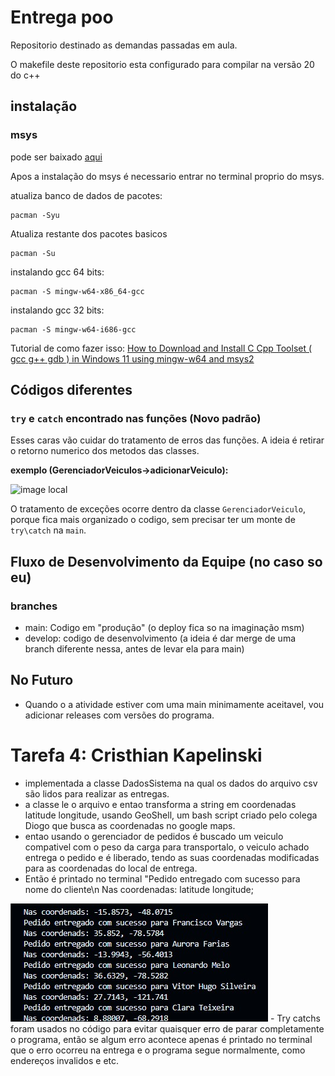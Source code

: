 # Entrega poo

Repositorio destinado as demandas passadas em aula.

O makefile deste repositorio esta configurado para compilar na versão 20 do c++

## instalação
### msys
pode ser baixado [aqui](https://www.msys2.org/docs/installer/)

Apos a instalação do msys é necessario entrar no terminal proprio do msys.

atualiza banco de dados de pacotes: 
```
pacman -Syu
```

Atualiza restante dos pacotes basicos
```
pacman -Su
```
instalando gcc 64 bits: 
```
pacman -S mingw-w64-x86_64-gcc
```
instalando gcc 32 bits: 
```
pacman -S mingw-w64-i686-gcc
```

Tutorial de como fazer isso: [How to Download and Install C Cpp Toolset ( gcc g++ gdb ) in Windows 11 using mingw-w64 and msys2](https://www.youtube.com/watch?v=0HD0pqVtsmw)

## Códigos diferentes

### `try` e `catch` encontrado nas funções __(Novo padrão)__

Esses caras vão cuidar do tratamento de erros das funções. A ideia é retirar o retorno numerico dos metodos das classes.

__exemplo (GerenciadorVeiculos->adicionarVeiculo):__

![image local](https://github.com/franciscokkkjjjk/entrega_poo/assets/105812422/12b30e4d-035d-441a-8392-9321e1268a11)


O tratamento de exceções ocorre dentro da classe `GerenciadorVeiculo`, porque fica mais organizado o codigo, sem precisar ter um monte de `try\catch` na `main`.

## Fluxo de Desenvolvimento da Equipe (no caso so eu)

### branches

+ main: Codigo em "produção" (o deploy fica so na imaginação msm)
+ develop: codigo de desenvolvimento (a ideia é dar merge de uma branch diferente nessa, antes de levar ela para main)

## No Futuro

+ Quando o a atividade estiver com uma main minimamente aceitavel, vou adicionar releases com versões do programa.


# Tarefa 4: Cristhian Kapelinski
- implementada a classe DadosSistema na qual os dados do arquivo csv são lidos para realizar as entregas.
- a classe le o arquivo e entao transforma a string em coordenadas latitude longitude, usando GeoShell, um bash script criado pelo colega Diogo que busca as coordenadas no google maps.
- entao usando o gerenciador de pedidos é buscado um veiculo compativel com o peso da carga para transportalo, o veiculo achado entrega o pedido e é liberado, tendo as suas coordenadas modificadas para as coordenadas do local de entrega.
- Então é printado no terminal "Pedido entregado com sucesso para nome do cliente\n Nas coordenadas: latitude longitude;
<img src="img.jpg">
- Try catchs foram usados no código para evitar quaisquer erro de parar completamente o programa, então se algum erro acontece apenas é printado no terminal que o erro ocorreu na entrega e o programa segue normalmente, como endereços invalidos e etc.
